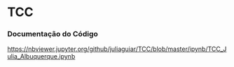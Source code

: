 # TCC

### Documentação do Código

https://nbviewer.jupyter.org/github/juliaguiar/TCC/blob/master/ipynb/TCC_Julia_Albuquerque.ipynb
